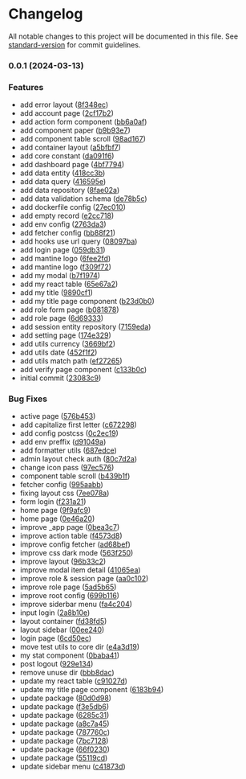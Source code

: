 # Changelog

All notable changes to this project will be documented in this file. See [standard-version](https://github.com/conventional-changelog/standard-version) for commit guidelines.

### 0.0.1 (2024-03-13)


### Features

* add  error layout ([8f348ec](https://github.com/masb0ymas/nextine/commit/8f348ec13229c171c59850127203f2783950cef1))
* add account page ([2cf17b2](https://github.com/masb0ymas/nextine/commit/2cf17b29baae29ff8929e045d620515ae02c381f))
* add action form component ([bb6a0af](https://github.com/masb0ymas/nextine/commit/bb6a0af71f2e35b34d66ecda6649b683d68e31bc))
* add component paper ([b9b93e7](https://github.com/masb0ymas/nextine/commit/b9b93e723a683449c2e8c28dda12ac9f666de479))
* add component table scroll ([98ad167](https://github.com/masb0ymas/nextine/commit/98ad1676a2ae199eb23fb263b5a07c823ba4ff7a))
* add container layout ([a5bfbf7](https://github.com/masb0ymas/nextine/commit/a5bfbf7c330fefd437cfb40acee5e23df8dbbd3a))
* add core constant ([da091f6](https://github.com/masb0ymas/nextine/commit/da091f681d934332e9fa934c2f30c3ef6d469b91))
* add dashboard page ([4bf7794](https://github.com/masb0ymas/nextine/commit/4bf7794c121ea1b85730588a7a330c513d75d2ea))
* add data entity ([418cc3b](https://github.com/masb0ymas/nextine/commit/418cc3b661e94e1408d07d9eb6198dab737cbb6e))
* add data query ([416595e](https://github.com/masb0ymas/nextine/commit/416595e83d13f504bb7c75efb835c39a835ffb04))
* add data repository ([8fae02a](https://github.com/masb0ymas/nextine/commit/8fae02a85878ddce18c93d906272174e205de238))
* add data validation schema ([de78b5c](https://github.com/masb0ymas/nextine/commit/de78b5c9bb5c2717c3db7ca32c907d79dbd32939))
* add dockerfile config ([27ec010](https://github.com/masb0ymas/nextine/commit/27ec010f79d4bf2fbd897d0e59ba53ce0b83c185))
* add empty record ([e2cc718](https://github.com/masb0ymas/nextine/commit/e2cc7187af2528d67b983997f02bfc89b2cc2019))
* add env config ([2763da3](https://github.com/masb0ymas/nextine/commit/2763da3309f1a63992c97c51b1e8feaeb4899315))
* add fetcher config ([bb88f21](https://github.com/masb0ymas/nextine/commit/bb88f21e368bff0112333a901f2207ffdf69883d))
* add hooks use url query ([08097ba](https://github.com/masb0ymas/nextine/commit/08097ba154324e7cce2f82690976633107d365a9))
* add login page ([059db31](https://github.com/masb0ymas/nextine/commit/059db31fb4a375d4eced02b6be59c3ae058b8111))
* add mantine logo ([6fee2fd](https://github.com/masb0ymas/nextine/commit/6fee2fd737c8f203821200fffcd6318fb07a3e11))
* add mantine logo ([f309f72](https://github.com/masb0ymas/nextine/commit/f309f72f714efb2abdf7f642d0bb1b1cddf05bf4))
* add my modal ([b7f1974](https://github.com/masb0ymas/nextine/commit/b7f19742cbae002af6757440c79aea655df74047))
* add my react table ([65e67a2](https://github.com/masb0ymas/nextine/commit/65e67a24350f3d737e1f0f501e5c2f6af3e09e5b))
* add my title ([9890cf1](https://github.com/masb0ymas/nextine/commit/9890cf1f93ad022e2d2f5b25659fb17ef1873829))
* add my title page component ([b23d0b0](https://github.com/masb0ymas/nextine/commit/b23d0b0dd0dc3cac2450e4b15bf02a3d4f2f5889))
* add role form page ([b081878](https://github.com/masb0ymas/nextine/commit/b0818786714837d2dd173a752724e8666ecab52c))
* add role page ([6d69333](https://github.com/masb0ymas/nextine/commit/6d693334aaab9b324fcf76df28146a1529f15040))
* add session entity repository ([7159eda](https://github.com/masb0ymas/nextine/commit/7159edaa7a998559777d5adc73696e48220cb330))
* add setting page ([174e329](https://github.com/masb0ymas/nextine/commit/174e32932c534c15e40532694428cebf2e6e8d92))
* add utils currency ([3669bf2](https://github.com/masb0ymas/nextine/commit/3669bf23906323aaa904e2450a7fa94f05af6e71))
* add utils date ([452f1f2](https://github.com/masb0ymas/nextine/commit/452f1f2645021f5fff93d66016c8ee1ade783280))
* add utils match path ([ef27265](https://github.com/masb0ymas/nextine/commit/ef272656745535c91a8ddff294125dc925ecfe54))
* add verify page component ([c133b0c](https://github.com/masb0ymas/nextine/commit/c133b0c0d7295a92d821994c98427bb7495669b8))
* initial commit ([23083c9](https://github.com/masb0ymas/nextine/commit/23083c9a30f9144974909c714cd83bbffeefbff6))


### Bug Fixes

* active page ([576b453](https://github.com/masb0ymas/nextine/commit/576b453c1a5fbaa38fac7344476aeabce789d8b8))
* add capitalize first letter ([c672298](https://github.com/masb0ymas/nextine/commit/c672298e04c67abf23004c2d20b8de245f2e489b))
* add config postcss ([0c2ec19](https://github.com/masb0ymas/nextine/commit/0c2ec19640205d3f56ce1ddaf7cca043e0a6ce7a))
* add env preffix ([d91049a](https://github.com/masb0ymas/nextine/commit/d91049a39bf12c4d0b202693b439bc59ce2a4ec8))
* add formatter utils ([687edce](https://github.com/masb0ymas/nextine/commit/687edcebdc9dec428e94653590f13a65973ed6c6))
* admin layout check auth ([80c7d2a](https://github.com/masb0ymas/nextine/commit/80c7d2a24e5cd49aa52acb7a9584cca9b00d60f0))
* change icon pass ([97ec576](https://github.com/masb0ymas/nextine/commit/97ec5763a2d6581174d1c57278cefb3ad602c949))
* component table scroll ([b439b1f](https://github.com/masb0ymas/nextine/commit/b439b1f305212fb80c539cdf70682dcf45619c28))
* fetcher config ([995aabb](https://github.com/masb0ymas/nextine/commit/995aabb209ce3011f55d1a37d3b649c2fec0c65c))
* fixing layout css ([7ee078a](https://github.com/masb0ymas/nextine/commit/7ee078afd54a99c298a1520f9f33b8e02be504cb))
* form login ([f231a21](https://github.com/masb0ymas/nextine/commit/f231a21a47548e3d0c1e43f1828dd0f62bb187aa))
* home page ([9f9afc9](https://github.com/masb0ymas/nextine/commit/9f9afc9c5eb4a6dccfcf2ad1f64f393c4ac2f879))
* home page ([0e46a20](https://github.com/masb0ymas/nextine/commit/0e46a2012975782e55bc91e71da5f0711f86e5f2))
* improve _app page ([0bea3c7](https://github.com/masb0ymas/nextine/commit/0bea3c71397a82d1d61950a4b3f194bdcd5270a7))
* improve action table ([f4573d8](https://github.com/masb0ymas/nextine/commit/f4573d823ec89e3c777fedfdc4fec38bcaba2433))
* improve config fetcher ([ad68bef](https://github.com/masb0ymas/nextine/commit/ad68bef133735fcd1e7ad2b08e2c93059e16bc91))
* improve css dark mode ([563f250](https://github.com/masb0ymas/nextine/commit/563f2509018c78a2bd47378db7ab19caa663827f))
* improve layout ([96b33c2](https://github.com/masb0ymas/nextine/commit/96b33c2d847d0360cbc7c5fc1d0d84a1fb9fa8d5))
* improve modal item detail ([41065ea](https://github.com/masb0ymas/nextine/commit/41065ea8453e4052e5069796a869ce71295607ab))
* improve role & session page ([aa0c102](https://github.com/masb0ymas/nextine/commit/aa0c102fae9505e13567e95366a5164ab824241a))
* improve role page ([5ad5b65](https://github.com/masb0ymas/nextine/commit/5ad5b658999dcca821bd68d08a8e725f319dd50e))
* improve root config ([699b116](https://github.com/masb0ymas/nextine/commit/699b11673edeaeccb0abf313fe40f6a18d9660e0))
* improve siderbar menu ([fa4c204](https://github.com/masb0ymas/nextine/commit/fa4c204a28fe4f8b0794a2f95b2ccea8d794eb52))
* input login ([2a8b10e](https://github.com/masb0ymas/nextine/commit/2a8b10e9b7f93878441253b53d685d67dc6fa4ce))
* layout container ([fd38fd5](https://github.com/masb0ymas/nextine/commit/fd38fd5e5be6898d179a72289504ca4fd52f8e53))
* layout sidebar ([00ee240](https://github.com/masb0ymas/nextine/commit/00ee24012bf7d3d99807f9ef31fa1f20dec073c5))
* login page ([6cd50ec](https://github.com/masb0ymas/nextine/commit/6cd50ec80735c02dc60e5b0c2c13f0e4076e70ef))
* move test utils to core dir ([e4a3d19](https://github.com/masb0ymas/nextine/commit/e4a3d191b187dbe99f5f4169abc4f4bfc16e00d4))
* my stat component ([0baba41](https://github.com/masb0ymas/nextine/commit/0baba413e615f3e3e2933d787b4f8a6d59cc8dd3))
* post logout ([929e134](https://github.com/masb0ymas/nextine/commit/929e134b09e6bbdaa3f56af1f4ee9a326f4c138d))
* remove unuse dir ([bbb8dac](https://github.com/masb0ymas/nextine/commit/bbb8dacd0b3d0142e7993e43e0d5a0b041f32ceb))
* update my react table ([c91027d](https://github.com/masb0ymas/nextine/commit/c91027d61a2d6e01074fdef890380fb21551717c))
* update my title page component ([6183b94](https://github.com/masb0ymas/nextine/commit/6183b94dd2fc73e8b97f9377d029d7c001e65c64))
* update package ([80d0d98](https://github.com/masb0ymas/nextine/commit/80d0d9843e5f1d3886f857046ed1c55c3c22479d))
* update package ([f3e5db6](https://github.com/masb0ymas/nextine/commit/f3e5db64e3c0463eeb0fadafe136961c0846a16e))
* update package ([6285c31](https://github.com/masb0ymas/nextine/commit/6285c31becb780e3ffec37ebd65c1ce2e9d8dc4f))
* update package ([a8c7a45](https://github.com/masb0ymas/nextine/commit/a8c7a45210d3895f2d249d19fb6526d8a1ba55e3))
* update package ([787760c](https://github.com/masb0ymas/nextine/commit/787760c359695af3275e88b7a80b7e921cf3639a))
* update package ([7bc7128](https://github.com/masb0ymas/nextine/commit/7bc712852e05b32d3cdab6c81ac5d1545bbb7cad))
* update package ([66f0230](https://github.com/masb0ymas/nextine/commit/66f02304e937af26efd6920c752504260a98f9ed))
* update package ([55119cd](https://github.com/masb0ymas/nextine/commit/55119cdd1d1d6c8c56cce985a6107ed49d103981))
* update sidebar menu ([c41873d](https://github.com/masb0ymas/nextine/commit/c41873dda7bfce5626021630adb95017b38c4ed4))
